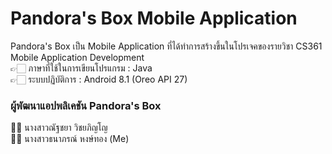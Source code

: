 # Pandora's Box Mobile Application
Pandora's Box เป็น Mobile Application ที่ได้ทำการสร้างขึ้นในโปรเจคของรายวิชา CS361 Mobile Application Development <br>
👉🏻 ภาษาที่ใช้ในการเขียนโปรแกรม : Java <br>
👉🏻 ระบบปฏิบัติการ : Android 8.1 (Oreo API 27) <br>

<h3> ผู้พัฒนาแอปพลิเคชัน Pandora's Box </h3>
👩🏻 นางสาวณัฐชยา วิชยภิญโญ <br>
👩🏻 นางสาวธนาภรณ์ หงษ์ทอง (Me)

